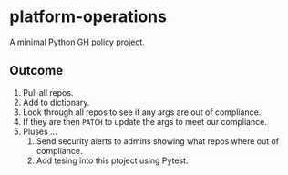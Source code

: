 # platform-operations

A minimal Python GH policy project.



## Outcome

1. Pull all repos.
2. Add to dictionary.
3. Look through all repos to see if any args are out of compliance.
4. If they are then `PATCH` to update the args to meet our compliance.
5. Pluses ...
   1. Send security alerts to admins showing what repos where out of compliance.
   2. Add tesing into this ptoject using Pytest.